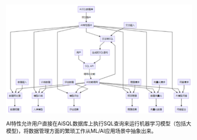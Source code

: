 ![](../assets/chapter8/1.png)

AI特性允许用户直接在AiSQL数据库上执行SQL查询来运行机器学习模型（包括大模型)，将数据管理方面的繁琐工作从ML/AI应用场景中抽象出来。

